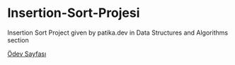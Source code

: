 # Insertion-Sort-Projesi
Insertion Sort Project given by patika.dev in Data Structures and Algorithms section


[Ödev Sayfası](https://app.patika.dev/courses/veri-yapilari-ve-algoritmalar/insertion-sort-proje)
